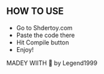 ## HOW TO USE
- Go to Shdertoy.com
- Paste the code there
- Hit Compile button
- Enjoy!


MADEY WIITH 🤍 by Legend1999
